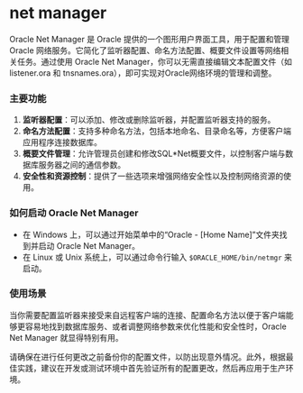 # net manager
Oracle Net Manager 是 Oracle 提供的一个图形用户界面工具，用于配置和管理 Oracle 网络服务。它简化了监听器配置、命名方法配置、概要文件设置等网络相关任务。通过使用 Oracle Net Manager，你可以无需直接编辑文本配置文件（如 listener.ora 和 tnsnames.ora），即可实现对Oracle网络环境的管理和调整。

### 主要功能

1. **监听器配置**：可以添加、修改或删除监听器，并配置监听器支持的服务。
2. **命名方法配置**：支持多种命名方法，包括本地命名、目录命名等，方便客户端应用程序连接数据库。
3. **概要文件管理**：允许管理员创建和修改SQL*Net概要文件，以控制客户端与数据库服务器之间的通信参数。
4. **安全性和资源控制**：提供了一些选项来增强网络安全性以及控制网络资源的使用。

### 如何启动 Oracle Net Manager

- 在 Windows 上，可以通过开始菜单中的“Oracle - [Home Name]”文件夹找到并启动 Oracle Net Manager。
- 在 Linux 或 Unix 系统上，可以通过命令行输入 `$ORACLE_HOME/bin/netmgr` 来启动。

### 使用场景

当你需要配置监听器来接受来自远程客户端的连接、配置命名方法以便于客户端能够更容易地找到数据库服务、或者调整网络参数来优化性能和安全性时，Oracle Net Manager 就显得特别有用。

请确保在进行任何更改之前备份你的配置文件，以防出现意外情况。此外，根据最佳实践，建议在开发或测试环境中首先验证所有的配置更改，然后再应用于生产环境。